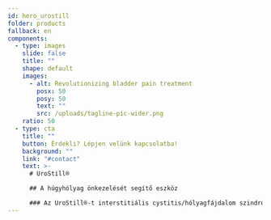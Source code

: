 ```yaml
---
id: hero_urostill
folder: products
fallback: en
components:
  - type: images
    slide: false
    title: ""
    shape: default
    images:
      - alt: Revolutionizing bladder pain treatment
        posx: 50
        posy: 50
        text: ""
        src: /uploads/tagline-pic-wider.png
    ratio: 50
  - type: cta
    title: ""
    button: Érdekli? Lépjen velünk kapcsolatba!
    background: ""
    link: "#contact"
    text: >-
      # UroStill®

      ## A húgyhólyag önkezelését segítő eszköz

      ### Az UroStill®-t interstitiális cystitis/hólyagfájdalom szindrómában (IC/BPS) szenvedő nőbetegek számára tervezte Dr. Lovász Sándor, azonban más, rendszeres húgyhólyagfeltöltést igénylő betegségben szenvedők fájdalom- és komplikációmentes otthoni önkezelésére is használható. Az UroStill® tartalmazza az UroDapter® urológiai fecskendő adaptert is.
---
```

